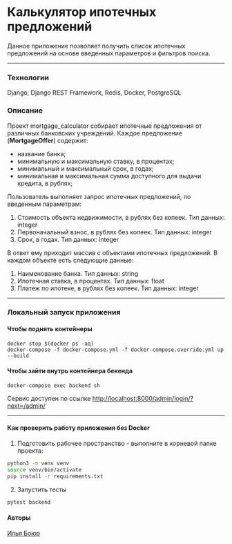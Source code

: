 # Калькулятор ипотечных предложений

Данное приложение позволяет получить список ипотечных предложений на основе
введенных параметров и фильтров поиска.

---

### Технологии
Django, Django REST Framework, Redis, Docker, PostgreSQL


### Описание

Проект mortgage_calculator собирает ипотечные предложения от различных банковских учреждений.
Каждое предложение (**MortgageOffer**) содержит:
- название банка;
- минимальную и максимальную ставку, в процентах;
- минимальный и максимальный срок, в годах;
- минимальная и максимальная сумма доступного для выдачи кредита, в рублях;

Пользователь выполняет запрос ипотечных предложений, по введенным параметрам:
1. Стоимость объекта недвижимости, в рублях без копеек. Тип данных: integer
2. Первоначальный взнос, в рублях без копеек. Тип данных: integer
3. Срок, в годах. Тип данных: integer

В ответ ему приходит массив с объектами ипотечных предложений. В каждом объекте есть следующие данные:
1. Наименование банка. Тип данных: string
2. Ипотечная ставка, в процентах. Тип данных: float
3. Платеж по ипотеке, в рублях без копеек.  Тип данных: integer


----
### Локальный запуск приложения
#### Чтобы поднять контейнеры
```shell
docker stop $(docker ps -aq)
docker-compose -f docker-compose.yml -f docker-compose.override.yml up --build
```

#### Чтобы зайти внутрь контейнера бекенда
```shell
docker-compose exec backend sh
```
Сервис доступен по ссылке [http://localhost:8000/admin/login/?next=/admin/](http://localhost:8000/admin/login/?next=/admin/)

----

####  Как проверить работу приложения без Docker

1. Подготовить рабочее пространство - выполните в корневой папке проекта:
```bash
python3 -m venv venv
source venv/bin/activate
pip install -r requirements.txt
```

2. Запустить тесты
```bash
pytest backend
```

#### Авторы

[Илья Боюр](https://github.com/IlyaBoyur)

